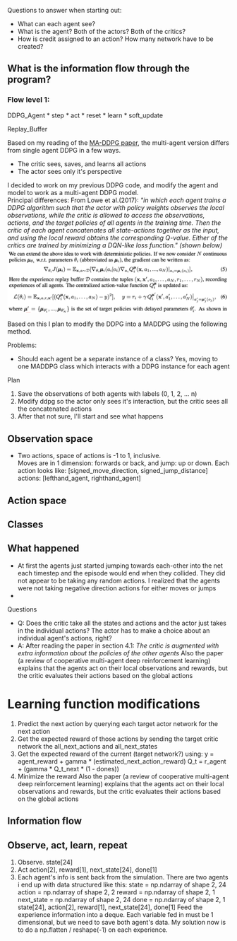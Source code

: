 Questions to answer when starting out: 
- What can each agent see? 
- What is the agent? Both of the actors? Both of the critics? 
- How is credit assigned to an action? How many network have to be created? 

## What is the information flow through the program? 
### Flow level 1: 

DDPG_Agent 
    * step 
    * act 
    * reset 
    * learn 
    * soft_update 

Replay_Buffer 


Based on my reading of the <a href="https://arxiv.org/pdf/1706.02275.pdf">MA-DDPG paper</a>, the multi-agent version differs from single agent DDPG in a few ways. 

* The critic sees, saves, and learns all actions 
* The actor sees only it's perspective  


I decided to work on my previous DDPG code, and modify the agent and model to work as a multi-agent DDPG model.  
Principal differences: 
From Lowe et al.(2017): <i>"in which each agent trains a DDPG algorithm such that the actor with policy weights observes the local observations, while the critic is allowed to access the observations, actions, and the target policies of all agents in the training time. Then the critic of each agent concatenates all state-actions together as the input, and using the local reward obtains the corresponding Q-value. Either of the critics are trained by minimizing a DQN-like loss function." (shown below) </i>
![Action value function for MADDPG](./media/maddpg_action_value_function.png) 

Based on this I plan to modify the DDPG into a MADDPG using the following method. 

Problems: 
- Should each agent be a separate instance of a class? Yes, moving to one MADDPG class which interacts with a DDPG instance for each agent 

Plan 
1. Save the observations of both agents with labels (0, 1, 2, ... n) 
2. Modify ddpg so the actor only sees it's interaction, but the critic sees all the concatenated actions 
3. After that not sure, I'll start and see what happens 


## Observation space
- Two actions, space of actions is -1 to 1, inclusive.  
    Moves are in 1 dimension: forwards or back, and jump: up or down. 
    Each action looks like:  [signed_move_direction, signed_jump_distance]
        actions: [lefthand_agent, righthand_agent] 
## Action space 


## Classes

### 



## What happened 
* At first the agents just started jumping towards each-other into the net each timestep and the episode would end when they collided. They did not appear to be taking any random actions. I realized that the agents were not taking negative direction actions for either moves or jumps
* 


Questions 
- Q: Does the critic take all the states and actions and the actor just takes in the individual actions? The actor has to make a choice about an individual agent's actions, right? 
- A: After reading the paper in section 4.1: 
    <i> The critic is augmented with extra information about the policies of the other agents</i>
    Also the paper (a review of cooperative multi-agent deep reinforcement learning) explains that the agents act on their local observations and rewards, but the critic evaluates their actions based on the global actions  



# Learning function modifications 
1. Predict the next action by querying each target actor network for the next action 
2. Get the expected reward of those actions by sending the target critic network the all_next_actions and all_next_states  
3. Get the expected reward of the current (target network?) using: 
    y = agent_reward + gamma * (estimated_next_action_reward)
    Q_t = r_agent + (gamma * Q_t_next * (1 - dones)) 
4. Minimize the reward 
    Also the paper (a review of cooperative multi-agent deep reinforcement learning) explains that the agents act on their local observations and rewards, but the critic evaluates their actions based on the global actions 



## Information flow 

## Observe, act, learn, repeat 

1. Observe.         state[24]
2. Act              action[2], reward[1], next_state[24], done[1]
3. Each agent's info is sent back from the simulation. There are two agents i end up with data structured like this:
    state = np.ndarray of shape         2, 24
    action = np.ndarray of shape        2, 2 
    reward = np.ndarray of shape        2, 1
    next_state = np.ndarray of shape    2, 24
    done = np.ndarray of shape          2, 1
                    state[24], action[2], reward[1], next_state[24], done[1]
   Feed the experience information into a deque. Each variable fed in must be 1 dimensional, but we need to save both agent's data. My solution now is to do a np.flatten / reshape(-1) on each experience. 
